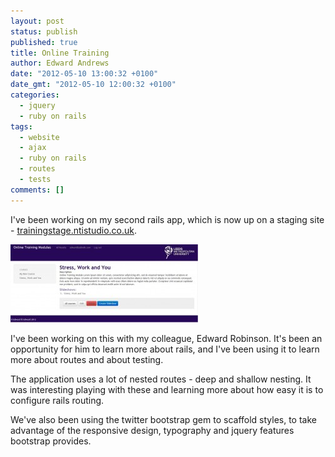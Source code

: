 ```yaml
---
layout: post
status: publish
published: true
title: Online Training
author: Edward Andrews
date: "2012-05-10 13:00:32 +0100"
date_gmt: "2012-05-10 12:00:32 +0100"
categories:
  - jquery
  - ruby on rails
tags:
  - website
  - ajax
  - ruby on rails
  - routes
  - tests
comments: []
---
```


<p>I've been working on my second rails app, which is now up on a staging site - <a href="http://trainingstage.ntistudio.co.uk/">trainingstage.ntistudio.co.uk</a>.</p>

[![Online training](/assets/online-training/training-300x125.jpg)](/assets/online-training/training.jpg)

<p>I've been working on this with my colleague, Edward Robinson. It's been an opportunity for him to learn more about rails, and I've been using it to learn more about routes and about testing.</p>
<p>The application uses a lot of nested routes - deep and shallow nesting. It was interesting playing with these and learning more about how easy it is to configure rails routing.</p>
<p>We've also been using the twitter bootstrap gem to scaffold styles, to take advantage of the responsive design, typography and jquery features bootstrap provides.</p>

